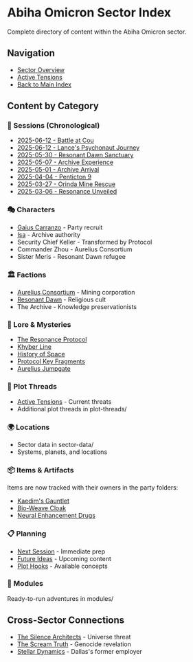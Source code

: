 # Abiha Omicron Sector Index

Complete directory of content within the Abiha Omicron sector.

## Navigation
- [Sector Overview](README.md)
- [Active Tensions](plot-threads/active-tensions.md)
- [Back to Main Index](../../MASTER-INDEX.md)

## Content by Category

### 📅 Sessions (Chronological)
- [2025-06-12 - Battle at Cou](sessions/2025-06-12-cou-approach-battle.md)
- [2025-06-12 - Lance's Psychonaut Journey](sessions/2025-06-12-lances-psychonaut-journey.md)
- [2025-05-30 - Resonant Dawn Sanctuary](sessions/2025-05-30-resonant-dawn-sanctuary.md)
- [2025-05-07 - Archive Experience](sessions/2025-05-07-archive-experience.md)
- [2025-05-01 - Archive Arrival](sessions/2025-05-01-archive-arrival.md)
- [2025-04-04 - Penticton 9](sessions/2025-04-04-penticton-9.md)
- [2025-03-27 - Orinda Mine Rescue](sessions/2025-03-27-orinda-mine-rescue.md)
- [2025-03-06 - Resonance Unveiled](sessions/2025-03-06-resonance-unveiled.md)

### 🎭 Characters
- [Gaius Carranzo](characters/gaius-carranzo.md) - Party recruit
- [Isa](characters/isa-archive-authority.md) - Archive authority
- Security Chief Keller - Transformed by Protocol
- Commander Zhou - Aurelius Consortium
- Sister Meris - Resonant Dawn refugee

### 🏛️ Factions
- [Aurelius Consortium](factions/aurelius-consortium.md) - Mining corporation
- [Resonant Dawn](factions/resonant-dawn.md) - Religious cult
- The Archive - Knowledge preservationists

### 📜 Lore & Mysteries
- [The Resonance Protocol](lore/resonance-protocol.md)
- [Khyber Line](lore/khyber-line.md)
- [History of Space](lore/history-of-space.md)
- [Protocol Key Fragments](lore/protocol-key-fragments.md)
- [Aurelius Jumpgate](lore/aurelius-jumpgate.md)

### 🎯 Plot Threads
- [Active Tensions](plot-threads/active-tensions.md) - Current threats
- Additional plot threads in plot-threads/

### 🌍 Locations
- Sector data in sector-data/
- Systems, planets, and locations

### 📦 Items & Artifacts
Items are now tracked with their owners in the party folders:
- [Kaedim's Gauntlet](../../party/kaedim-vecc/kaedim-gauntlet.md)
- [Bio-Weave Cloak](../../party/lance-bahringer/bio-weave-cloak.md)
- [Neural Enhancement Drugs](../../party/adrian-bogisich/drugs-and-compounds-reference.md)

### 📋 Planning
- [Next Session](planning/next-session/) - Immediate prep
- [Future Ideas](planning/future/) - Upcoming content
- [Plot Hooks](planning/ideas/) - Available concepts

### 🎲 Modules
Ready-to-run adventures in modules/

## Cross-Sector Connections
- [The Silence Architects](../../cross-sector/factions/silence-architects.md) - Universe threat
- [The Scream Truth](../../cross-sector/lore/the-scream-truth.md) - Genocide revelation
- [Stellar Dynamics](../../eradinus-expanse/factions/stellar-dynamics.md) - Dallas's former employer